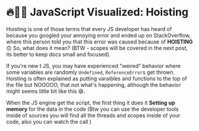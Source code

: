 # 🔥🕺🏼 JavaScript Visualized: Hoisting

Hoisting is one of those terms that every JS developer has heard of because you googled your annoying error and ended up on StackOverflow, where this person told you that this error was caused because of **HOISTING** 🙃 So, what does it mean? (BTW - scopes will be covered in the next post, its better to keep docs small and focused).

If you're new t JS, you may have experienced "weired" behavior where some variables are randomly `Undefined`, `ReferenceError`s get thrown. Hoisting is often explained as putting varaibles and functions to the top of the file but NOOOOO, that not what's happening, although the behavior might seems little bit like this 😄.

When the JS engine get the script, the first thing it does it **Setting up memory** for the data in the code (Btw you can use the developer tools inside of sources you will find all the threads and scopes inside of your code, also you can watch the call )